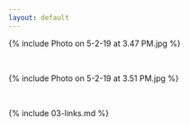 ```yaml
---
layout: default
---
```


{% include Photo on 5-2-19 at 3.47 PM.jpg %}

<br>

{% include Photo on 5-2-19 at 3.51 PM.jpg %}

<br>

{% include 03-links.md %}

